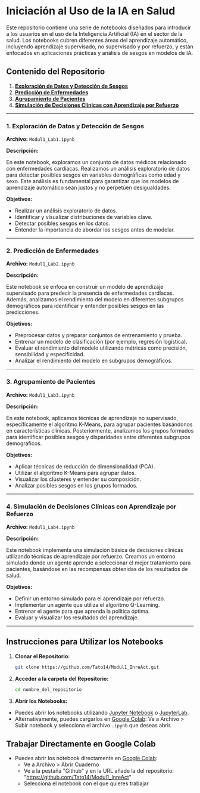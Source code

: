 # **Iniciación al Uso de la IA en Salud**

Este repositorio contiene una serie de notebooks diseñados para introducir a los usuarios en el uso de la Inteligencia Artificial (IA) en el sector de la salud. Los notebooks cubren diferentes áreas del aprendizaje automático, incluyendo aprendizaje supervisado, no supervisado y por refuerzo, y están enfocados en aplicaciones prácticas y análisis de sesgos en modelos de IA.

## **Contenido del Repositorio**

1. [**Exploración de Datos y Detección de Sesgos**](#1-exploración-de-datos-y-detección-de-sesgos)
2. [**Predicción de Enfermedades**](#2-predicción-de-enfermedades)
3. [**Agrupamiento de Pacientes**](#3-agrupamiento-de-pacientes)
4. [**Simulación de Decisiones Clínicas con Aprendizaje por Refuerzo**](#4-simulación-de-decisiones-clínicas-con-aprendizaje-por-refuerzo)

---

### **1. Exploración de Datos y Detección de Sesgos**

**Archivo:** `Modul1_Lab1.ipynb`

**Descripción:**

En este notebook, exploramos un conjunto de datos médicos relacionado con enfermedades cardíacas. Realizamos un análisis exploratorio de datos para detectar posibles sesgos en variables demográficas como edad y sexo. Este análisis es fundamental para garantizar que los modelos de aprendizaje automático sean justos y no perpetúen desigualdades.

**Objetivos:**

- Realizar un análisis exploratorio de datos.
- Identificar y visualizar distribuciones de variables clave.
- Detectar posibles sesgos en los datos.
- Entender la importancia de abordar los sesgos antes de modelar.

---

### **2. Predicción de Enfermedades**

**Archivo:** `Modul1_Lab2.ipynb`

**Descripción:**

Este notebook se enfoca en construir un modelo de aprendizaje supervisado para predecir la presencia de enfermedades cardíacas. Además, analizamos el rendimiento del modelo en diferentes subgrupos demográficos para identificar y entender posibles sesgos en las predicciones.

**Objetivos:**

- Preprocesar datos y preparar conjuntos de entrenamiento y prueba.
- Entrenar un modelo de clasificación (por ejemplo, regresión logística).
- Evaluar el rendimiento del modelo utilizando métricas como precisión, sensibilidad y especificidad.
- Analizar el rendimiento del modelo en subgrupos demográficos.

---

### **3. Agrupamiento de Pacientes**

**Archivo:** `Modul1_Lab3.ipynb`

**Descripción:**

En este notebook, aplicamos técnicas de aprendizaje no supervisado, específicamente el algoritmo K-Means, para agrupar pacientes basándonos en características clínicas. Posteriormente, analizamos los grupos formados para identificar posibles sesgos y disparidades entre diferentes subgrupos demográficos.

**Objetivos:**

- Aplicar técnicas de reducción de dimensionalidad (PCA).
- Utilizar el algoritmo K-Means para agrupar datos.
- Visualizar los clústeres y entender su composición.
- Analizar posibles sesgos en los grupos formados.

---

### **4. Simulación de Decisiones Clínicas con Aprendizaje por Refuerzo**

**Archivo:** `Modul1_Lab4.ipynb`

**Descripción:**

Este notebook implementa una simulación básica de decisiones clínicas utilizando técnicas de aprendizaje por refuerzo. Creamos un entorno simulado donde un agente aprende a seleccionar el mejor tratamiento para pacientes, basándose en las recompensas obtenidas de los resultados de salud.

**Objetivos:**

- Definir un entorno simulado para el aprendizaje por refuerzo.
- Implementar un agente que utiliza el algoritmo Q-Learning.
- Entrenar el agente para que aprenda la política óptima.
- Evaluar y visualizar los resultados del aprendizaje.

---

## **Instrucciones para Utilizar los Notebooks**

1. **Clonar el Repositorio:**

   ```bash
   git clone https://github.com/Tato14/Modul1_InreAct.git
   ```

2. **Acceder a la carpeta del Repositorio:**

   ```bash
   cd nombre_del_repositorio
   ```

3. **Abrir los Notebooks:**

- Puedes abrir los notebooks utilizando [Jupyter Notebook](https://jupyter.org/install) o [JupyterLab](https://jupyterlab.readthedocs.io/en/stable/getting_started/installation.html).
- Alternativamente, puedes cargarlos en [Google Colab](https://colab.research.google.com/):
    Ve a Archivo > Subir notebook y selecciona el archivo `.ipynb` que deseas abrir.

## **Trabajar Directamente en Google Colab**

 - Puedes abrir los notebook directamente en [Google Colab](https://colab.research.google.com/):
    - Ve a Archivo > Abrir Cuaderno
    - Ve a la pestaña "Github" y en la URL añade la del repositorio: "https://github.com/Tato14/Modul1_InreAct"
    - Selecciona el notebook con el que quieres trabajar
